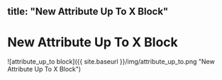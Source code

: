title: "New Attribute Up To X Block"
---
# New Attribute Up To X Block
![attribute_up_to block]({{ site.baseurl }}/img/attribute_up_to.png "New Attribute Up To X Block")